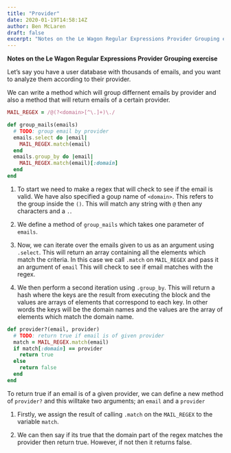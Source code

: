 ```yaml
---
title: "Provider"
date: 2020-01-19T14:58:14Z
author: Ben McLaren
draft: false
excerpt: "Notes on the Le Wagon Regular Expressions Provider Grouping exercise"
---
```


**Notes on the Le Wagon Regular Expressions Provider Grouping exercise**

Let’s say you have a user database with thousands of emails, and you want to analyze them according to their provider.

We can write a method which will group differnent emails by provider and also a method that will return emails of a certain provider.

```ruby
MAIL_REGEX = /@(?<domain>[^\.]+)\./

def group_mails(emails)
  # TODO: group email by provider
  emails.select do |email|
    MAIL_REGEX.match(email)
  end
  emails.group_by do |email|
    MAIL_REGEX.match(email)[:domain]
  end
end
```
1. To start we need to make a regex that will check to see if the email is valid. We have also specified a goup name of `<domain>`. This refers to the group inside the `()`. This will match any string with `@` then any characters and a `.`.

2. We define a method of `group_mails` which takes one parameter of `emails`.

3. Now, we can iterate over the emails given to us as an argument using `.select`. This will return an array containing all the elements which match the criteria. In this case we call `.match` on `MAIL_REGEX` and pass it an argument of `email` This will check to see if email matches with the regex.

4. We then perform a second iteration using `.group_by`. This will return a hash where the keys are the result from executing the block and the values are arrays of elements that correspond to each key. In other words the keys will be the domain names and the values are the array of elements which match the domain name.

```ruby
def provider?(email, provider)
  # TODO: return true if email is of given provider
  match = MAIL_REGEX.match(email)
  if match[:domain] == provider
    return true
  else
    return false
  end
end
```
To return true if an email is of a given provider, we can define a new method of `provider?` and this willtake two arguments; an `email` and a `provider`

1. Firstly, we assign the result of calling `.match` on the `MAIL_REGEX` to the variable `match`.

2. We can then say if its true that the domain part of the regex matches the provider then return true. However, if not then it returns false.
















